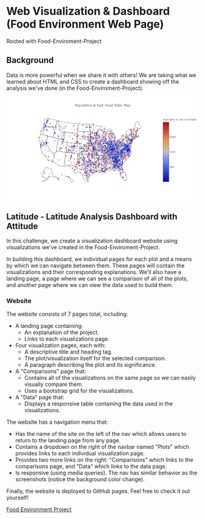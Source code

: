 # Web Visualization & Dashboard (Food Environment Web Page)
Rooted with Food-Enviroment-Project

## Background

Data is more powerful when we share it with others! We are taking what we learned about HTML and CSS to create a dashboard showing off the analysis we've done (in the Food-Enviroment-Project).

![heat_map](Images/heat_map.png)

## Latitude - Latitude Analysis Dashboard with Attitude

In this challenge, we create a visualization dashboard website using visualizations we've created in the Food-Enviroment-Project.

In building this dashboard, we individual pages for each plot and a means by which we can navigate between them. These pages will contain the visualizations and their corresponding explanations. We'll also have a landing page, a page where we can see a comparison of all of the plots, and another page where we can view the data used to build them.

### Website 

The website consists of 7 pages total, including:

* A landing page containing:
  * An explanation of the project.
  * Links to each visualizations page.
* Four visualization pages, each with:
  * A descriptive title and heading tag.
  * The plot/visualization itself for the selected comparison.
  * A paragraph describing the plot and its significance.
* A "Comparisons" page that:
  * Contains all of the visualizations on the same page so we can easily visually compare them.
  * Uses a bootstrap grid for the visualizations.
* A "Data" page that:
  * Displays a responsive table containing the data used in the visualizations.

The website has a navigation menu that:

* Has the name of the site on the left of the nav which allows users to return to the landing page from any page.
* Contains a dropdown on the right of the navbar named "Plots" which provides links to each individual visualization page.
* Provides two more links on the right: "Comparisons" which links to the comparisons page, and "Data" which links to the data page.
* Is responsive (using media queries). The nav has similar behavior as the screenshots (notice the background color change).

Finally, the website is deployed to GitHub pages. Feel free to check it out yourself!

[Food Environment Project](https://normanlo4319.github.io/Food-Environment-Web-Page/)


